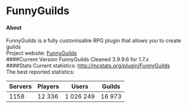 FunnyGuilds
===========
#### About
FunnyGuilds is a fully customisable RPG plugin that allows you to create guilds
<br>
Project website: <a href="https://funnyguilds.net/">FunnyGuilds</a>
<br>
####Current Version
FunnyGuilds Cleaned 3.9.9.6 for 1.7.x
<br>
####Stats
Current statistics: http://mcstats.org/plugin/FunnyGuilds
<br>
The best reported statistics:

| Servers | Players | Users     | Guilds |
|---------|---------|-----------|--------|
| 1158    | 12 336  | 1 026 249 | 16 973 |
